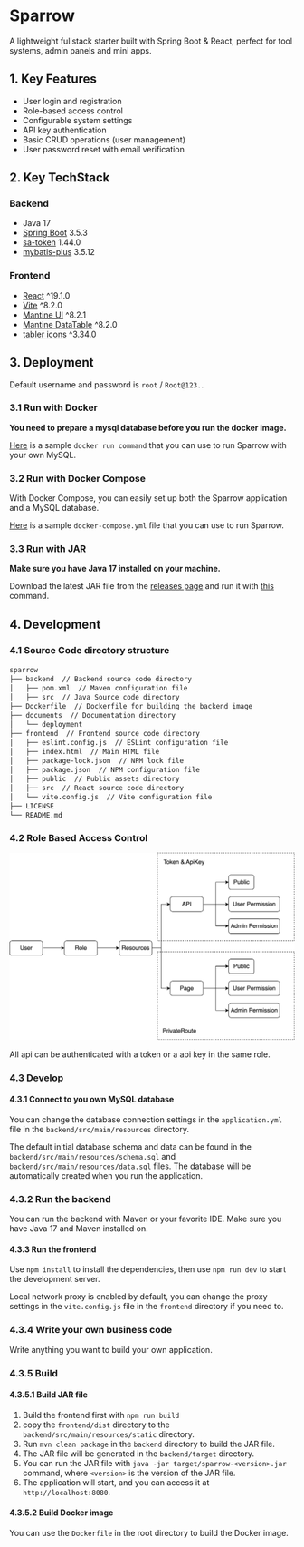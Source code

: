 # Sparrow
A lightweight fullstack starter built with Spring Boot &amp; React, perfect for tool systems, admin panels and mini apps.

## 1. Key Features
- User login and registration
- Role-based access control
- Configurable system settings
- API key authentication
- Basic CRUD operations (user management)
- User password reset with email verification


## 2. Key TechStack

### Backend
- Java 17
- [Spring Boot](https://spring.io/projects/spring-boot) 3.5.3
- [sa-token](https://github.com/dromara/Sa-Token) 1.44.0
- [mybatis-plus](https://baomidou.com/en/) 3.5.12

### Frontend
- [React](https://react.dev/) ^19.1.0
- [Vite](https://vite.dev/) ^8.2.0
- [Mantine UI](https://ui.mantine.dev/) ^8.2.1
- [Mantine DataTable](https://icflorescu.github.io/mantine-datatable/) ^8.2.0
- [tabler icons](https://tabler.io/icons) ^3.34.0

## 3. Deployment

Default username and password is `root` / `Root@123.`.

### 3.1 Run with Docker
**You need to prepare a mysql database before you run the docker image.**

[Here](documents/deployment/docker-run.sh) is a sample `docker run command` that you can use to run Sparrow with your own MySQL.


### 3.2 Run with Docker Compose
With Docker Compose, you can easily set up both the Sparrow application and a MySQL database. 

[Here](documents/deployment/docker-compose.yml) is a sample `docker-compose.yml` file that you can use to run Sparrow.


### 3.3 Run with JAR
**Make sure you have Java 17 installed on your machine.**

Download the latest JAR file from the [releases page](https://github.com/aizhimou/sparrow/releases) and run it with [this](documents/deployment/jar-run.sh) command.


## 4. Development

### 4.1 Source Code directory structure
```
sparrow
├── backend  // Backend source code directory
│   ├── pom.xml  // Maven configuration file
│   ├── src  // Java Source code directory
├── Dockerfile  // Dockerfile for building the backend image
├── documents  // Documentation directory
│   └── deployment
├── frontend  // Frontend source code directory
│   ├── eslint.config.js  // ESLint configuration file
│   ├── index.html  // Main HTML file
│   ├── package-lock.json  // NPM lock file
│   ├── package.json  // NPM configuration file
│   ├── public  // Public assets directory
│   ├── src  // React source code directory
│   └── vite.config.js  // Vite configuration file
├── LICENSE
└── README.md
```

### 4.2 Role Based Access Control
![Architecture Diagram](documents/assets/sparrow-role-based-permission.drawio.svg)

All api can be authenticated with a token or a api key in the same role.

### 4.3 Develop

#### 4.3.1 Connect to you own MySQL database
You can change the database connection settings in the `application.yml` file in the `backend/src/main/resources` directory.

The default initial database schema and data can be found in the `backend/src/main/resources/schema.sql` and `backend/src/main/resources/data.sql` files.
The database will be automatically created when you run the application.

### 4.3.2 Run the backend
You can run the backend with Maven or your favorite IDE. Make sure you have Java 17 and Maven installed on.

#### 4.3.3 Run the frontend
Use `npm install` to install the dependencies, then use `npm run dev` to start the development server.

Local network proxy is enabled by default, you can change the proxy settings in the `vite.config.js` file in the `frontend` directory if you need to.

### 4.3.4 Write your own business code
Write anything you want to build your own application.

### 4.3.5 Build
#### 4.3.5.1 Build JAR file
1. Build the frontend first with `npm run build`
2. copy the `frontend/dist` directory to the `backend/src/main/resources/static` directory.
3. Run `mvn clean package` in the `backend` directory to build the JAR file.
4. The JAR file will be generated in the `backend/target` directory.
5. You can run the JAR file with `java -jar target/sparrow-<version>.jar` command, where `<version>` is the version of the JAR file.
6. The application will start, and you can access it at `http://localhost:8080`.

#### 4.3.5.2 Build Docker image
You can use the `Dockerfile` in the root directory to build the Docker image.

